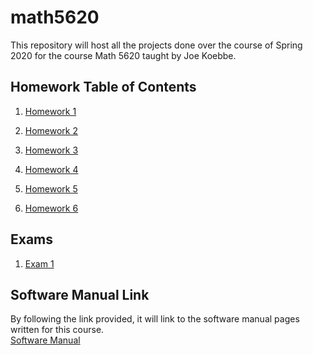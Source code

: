 # math5620
This repository will host all the projects done over the course of Spring 2020 for the course Math 5620 taught by Joe Koebbe.
## Homework Table of Contents
1. [Homework 1](https://github.com/nicoleefleming/math5620/tree/master/homework/homework1/hw1.md)

2. [Homework 2](https://github.com/nicoleefleming/math5620/blob/master/homework/homework2/hw2.md)

3. [Homework 3](https://github.com/nicoleefleming/math5620/blob/master/homework/homework3/hw3.md)

4. [Homework 4](https://github.com/nicoleefleming/math5620/blob/master/homework/homework4/hw4.md)

5. [Homework 5](https://github.com/nicoleefleming/math5620/blob/master/homework/homework5/hw5.md) 

6. [Homework 6](https://github.com/nicoleefleming/math5620/blob/master/homework/homework6/hw6.md)

## Exams

1. [Exam 1](https://github.com/nicoleefleming/math5620/blob/master/exams/Exam%201.pdf)

## Software Manual Link

By following the link provided, it will link to the software manual pages written for this course.           
[Software Manual](https://github.com/nicoleefleming/math5620/tree/master/SoftwareManual/TableofContents.md)

